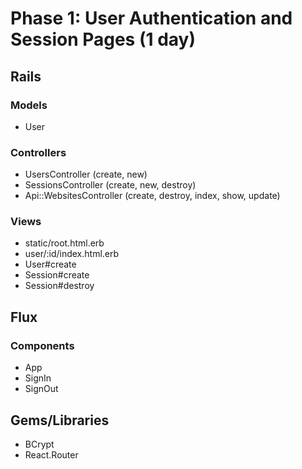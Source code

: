 # Phase 1: User Authentication and Session Pages (1 day)

## Rails
### Models
* User


### Controllers
* UsersController (create, new)
* SessionsController (create, new, destroy)
* Api::WebsitesController (create, destroy, index, show, update)

### Views
* static/root.html.erb
* user/:id/index.html.erb
* User#create
* Session#create
* Session#destroy

## Flux
### Components
* App
* SignIn
* SignOut

## Gems/Libraries
* BCrypt
* React.Router
